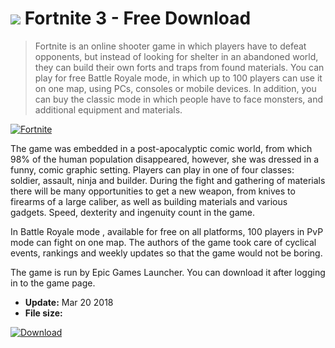 # ![](https://cdn.softexe.net/static/icon/c/fortnite-10531.png) Fortnite 3 - Free Download

> Fortnite is an online shooter game in which players have to defeat opponents, but instead of looking for shelter in an abandoned world, they can build their own forts and traps from found materials. You can play for free Battle Royale mode, in which up to 100 players can use it on one map, using PCs, consoles or mobile devices. In addition, you can buy the classic mode in which people have to face monsters, and additional equipment and materials.

[![Fortnite](https://gallery.dpcdn.pl/imgc/Tools/81230/g_-_420x350_1.5_-_x3ecaedf8-3df5-4969-8d21-87651e367bdf.png)](https://softexe.net/win/games-entertainment/shooters/fortnite:pRecp.html)

The game was embedded in a post-apocalyptic comic world, from which 98% of the human population disappeared, however, she was dressed in a funny, comic graphic setting. Players can play in one of four classes: soldier, assault, ninja and builder. During the fight and gathering of materials there will be many opportunities to get a new weapon, from knives to firearms of a large caliber, as well as building materials and various gadgets. Speed, dexterity and ingenuity count in the game. 
 
 
 In Battle Royale mode , available for free on all platforms, 100 players in PvP mode can fight on one map. The authors of the game took care of cyclical events, rankings and weekly updates so that the game would not be boring. 
 
 
 The game is run by Epic Games Launcher. You can download it after logging in to the game page.


- **Update:** Mar 20 2018
- **File size:** 

[![Download](https://cdn.softexe.net/static/img/download.png)](https://softexe.net/win/games-entertainment/shooters/fortnite:pRecp.html)

